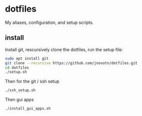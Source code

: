 # dotfiles
My aliases, configuration, and setup scripts.

## install
Install git, rescursively clone the dotfiles, run the setup file:
```sh
sudo apt install git
git clone --recursive https://github.com/jnovotn/dotfiles.git
cd dotfiles
./setup.sh
```
Then for the git / ssh setup
```sh
./ssh_setup.sh
```

Then gui apps
```sh
./install_gui_apps.sh
```
